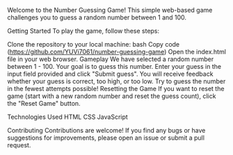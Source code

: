 Welcome to the Number Guessing Game! This simple web-based game challenges you to guess a random number between 1 and 100.

Getting Started
To play the game, follow these steps:

Clone the repository to your local machine:
bash
Copy code
(https://github.com/YUVi7061/number-guessing-game)
Open the index.html file in your web browser.
Gameplay
We have selected a random number between 1 - 100. Your goal is to guess this number.
Enter your guess in the input field provided and click "Submit guess".
You will receive feedback whether your guess is correct, too high, or too low.
Try to guess the number in the fewest attempts possible!
Resetting the Game
If you want to reset the game (start with a new random number and reset the guess count), click the "Reset Game" button.

Technologies Used
HTML
CSS
JavaScript

Contributing
Contributions are welcome! If you find any bugs or have suggestions for improvements, please open an issue or submit a pull request.
